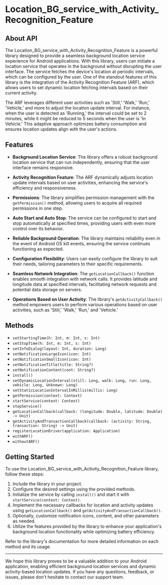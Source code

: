 # Location_BG_service_with_Activity_Recognition_Feature

## About API

The Location_BG_service_with_Activity_Recognition_Feature is a powerful library designed to provide a seamless background location service experience for Android applications. With this library, users can initiate a location service that operates in the background without disrupting the user interface. The service fetches the device's location at periodic intervals, which can be configured by the user. One of the standout features of this library is the integration of the Activity Recognition Feature (ARF), which allows users to set dynamic location fetching intervals based on their current activity.

The ARF leverages different user activities such as 'Still,' 'Walk,' 'Run,' 'Vehicle,' and more to adjust the location update interval. For instance, when the user is detected as 'Running,' the interval could be set to 2 minutes, while it might be reduced to 5 seconds when the user is 'In Vehicle.' This adaptive approach optimizes battery consumption and ensures location updates align with the user's actions.

## Features

- **Background Location Service**: The library offers a robust background location service that can run independently, ensuring that the user interface remains responsive.

- **Activity Recognition Feature**: The ARF dynamically adjusts location update intervals based on user activities, enhancing the service's efficiency and responsiveness.

- **Permissions**: The library simplifies permission management with the `getPermission()` method, allowing users to acquire all required permissions in one step.

- **Auto Start and Auto Stop**: The service can be configured to start and stop automatically at specified times, providing users with even more control over its behavior.

- **Reliable Background Operation**: The library maintains reliability even in the event of Android OS kill events, ensuring the service continues functioning as expected.

- **Configuration Flexibility**: Users can easily configure the library to suit their needs, tailoring parameters to their specific requirements.

- **Seamless Network Integration**: The `getLocationCallback()` function enables smooth integration with network calls. It provides latitude and longitude data at specified intervals, facilitating network requests and potential data storage on servers.

- **Operations Based on User Activity**: The library's `getActivityCallback()` method empowers users to perform various operations based on user activities, such as 'Still,' 'Walk,' 'Run,' and 'Vehicle.'

## Methods

- `setStartingTime(h: Int, m: Int, s: Int)`
- `setStopTime(h: Int, m: Int, s: Int)`
- `setInfoDialog(layout: Int, duration: Long)`
- `setNotificationLargeIcon(icon: Int)`
- `setNotificationSmallIcon(icon: Int)`
- `setNotificationTitle(title: String?)`
- `setNotificationContent(cont: String?)`
- `install()`
- `setDynamicLocationInterval(still: Long, walk: Long, run: Long, vehicle: Long, Unknown: Long)`
- `setStaticLocationIntervalInMillis(millis: Long)`
- `getPermission(context: Context)`
- `startService(context: Context)`
- `stopService()`
- `getLocationCallback(callback: (longitude: Double, latitude: Double) -> Unit)`
- `getActivityAndTransactionCallback(callback: (activity: String, transaction: String) -> Unit)`
- `registerLocationDriver(application: Application)`
- `withARF()`
- `withoutARF()`

## Getting Started

To use the Location_BG_service_with_Activity_Recognition_Feature library, follow these steps:

1. Include the library in your project.
2. Configure the desired settings using the provided methods.
3. Initialize the service by calling `install()` and start it with `startService(context: Context)`.
4. Implement the necessary callbacks for location and activity updates using `getLocationCallback()` and `getActivityAndTransactionCallback()`.
5. Optionally, customize notification icons, content, and other parameters as needed.
6. Utilize the features provided by the library to enhance your application's background location functionality while optimizing battery efficiency.

Refer to the library's documentation for more detailed information on each method and its usage.

---

We hope this library proves to be a valuable addition to your Android application, enabling efficient background location services and dynamic activity-based location updates. If you have any questions, feedback, or issues, please don't hesitate to contact our support team.
